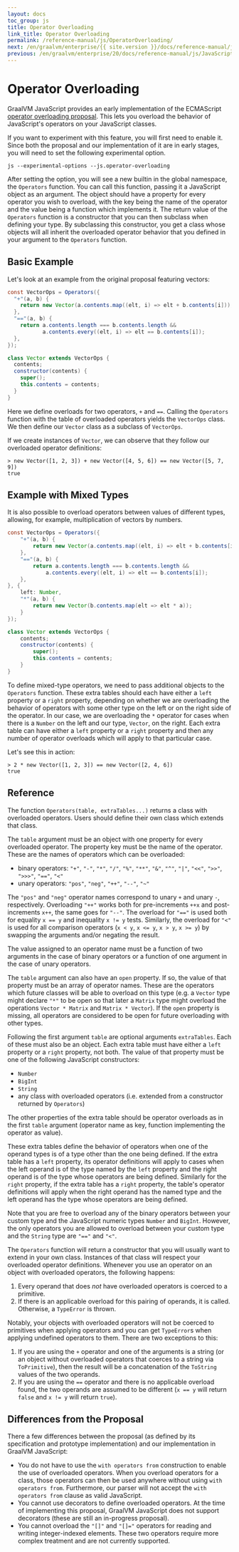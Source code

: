 ```yaml
---
layout: docs
toc_group: js
title: Operator Overloading
link_title: Operator Overloading
permalink: /reference-manual/js/OperatorOverloading/
next: /en/graalvm/enterprise/{{ site.version }}/docs/reference-manual/js/Multithreading/
previous: /en/graalvm/enterprise/20/docs/reference-manual/js/JavaScriptCompatibility/
---
```

# Operator Overloading

GraalVM JavaScript provides an early implementation of the ECMAScript [operator overloading proposal](https://github.com/tc39/proposal-operator-overloading). This lets you overload the behavior of JavaScript's operators on your JavaScript classes.

If you want to experiment with this feature, you will first need to enable it. Since both the proposal and our implementation of it are in early stages, you will need to set the following experimental option.

```shell
js --experimental-options --js.operator-overloading
```

After setting the option, you will see a new builtin in the global namespace, the `Operators` function. You can call this function, passing it a JavaScript object as an argument. The object should have a property for every operator you wish to overload, with the key being the name of the operator and the value being a function which implements it. The return value of the `Operators` function is a constructor that you can then subclass when defining your type. By subclassing this constructor, you get a class whose objects will all inherit the overloaded operator behavior that you defined in your argument to the `Operators` function.

## Basic Example

Let's look at an example from the original proposal featuring vectors:

```java
const VectorOps = Operators({
  "+"(a, b) {
    return new Vector(a.contents.map((elt, i) => elt + b.contents[i]));
  },
  "=="(a, b) {
    return a.contents.length === b.contents.length &&
           a.contents.every((elt, i) => elt == b.contents[i]);
  },
});

class Vector extends VectorOps {
  contents;
  constructor(contents) {
    super();
    this.contents = contents;
  }
}
```

Here we define overloads for two operators, `+` and `==`. Calling the `Operators` function with the table of overloaded operators yields the `VectorOps` class. We then define our `Vector` class as a subclass of `VectorOps`.

If we create instances of `Vector`, we can observe that they follow our overloaded operator definitions:

```
> new Vector([1, 2, 3]) + new Vector([4, 5, 6]) == new Vector([5, 7, 9])
true
```

## Example with Mixed Types

It is also possible to overload operators between values of different types, allowing, for example, multiplication of vectors by numbers.

```java
const VectorOps = Operators({
    "+"(a, b) {
        return new Vector(a.contents.map((elt, i) => elt + b.contents[i]));
    },
    "=="(a, b) {
        return a.contents.length === b.contents.length &&
            a.contents.every((elt, i) => elt == b.contents[i]);
    },
}, {
    left: Number,
    "*"(a, b) {
        return new Vector(b.contents.map(elt => elt * a));
    }
});

class Vector extends VectorOps {
    contents;
    constructor(contents) {
        super();
        this.contents = contents;
    }
}
```

To define mixed-type operators, we need to pass additional objects to the `Operators` function. These extra tables should each have either a `left` property or a `right` property, depending on whether we are overloading the behavior of operators with some other type on the left or on the right side of the operator. In our case, we are overloading the `*` operator for cases when there is a `Number` on the left and our type, `Vector`, on the right. Each extra table can have either a `left` property or a `right` property and then any number of operator overloads which will apply to that particular case.

Let's see this in action:

```
> 2 * new Vector([1, 2, 3]) == new Vector([2, 4, 6])
true
```

## Reference

The function `Operators(table, extraTables...)` returns a class with overloaded operators. Users should define their own class which extends that class.

The `table` argument must be an object with one property for every overloaded operator. The property key must be the name of the operator. These are the names of operators which can be overloaded:

  * binary operators: `"+"`, `"-"`, `"*"`, `"/"`, `"%"`, `"**"`, `"&"`, `"^"`, `"|"`, `"<<"`, `">>"`, `">>>"`, `"=="`, `"<"`
  * unary operators: `"pos"`, `"neg"`, `"++"`, `"--"`, `"~"`

The `"pos"` and `"neg"` operator names correspond to unary `+` and unary `-`, respectively. Overloading `"++"` works both for pre-increments `++x` and post-increments `x++`, the same goes for `"--"`. The overload for `"=="` is used both for equality `x == y` and inequality `x != y` tests. Similarly, the overload for `"<"` is used for all comparison operators (`x < y`, `x <= y`, `x > y`, `x >= y`) by swapping the arguments and/or negating the result.

The value assigned to an operator name must be a function of two arguments in the case of binary operators or a function of one argument in the case of unary operators.

The `table` argument can also have an `open` property. If so, the value of that property must be an array of operator names. These are the operators which future classes will be able to overload on this type (e.g. a `Vector` type might declare `"*"` to be open so that later a `Matrix` type might overload the operations `Vector * Matrix` and `Matrix * Vector`). If the `open` property is missing, all operators are considered to be open for future overloading with other types.

Following the first argument `table` are optional arguments `extraTables`. Each of these must also be an object. Each extra table must have either a `left` property or a `right` property, not both. The value of that property must be one of the following JavaScript constructors:

  * `Number`
  * `BigInt`
  * `String`
  * any class with overloaded operators (i.e. extended from a constructor returned by `Operators`)

The other properties of the extra table should be operator overloads as in the first `table` argument (operator name as key, function implementing the operator as value).

These extra tables define the behavior of operators when one of the operand types is of a type other than the one being defined. If the extra table has a `left` property, its operator definitions will apply to cases when the left operand is of the type named by the `left` property and the right operand is of the type whose operators are being defined. Similarly for the `right` property, if the extra table has a `right` property, the table's operator definitions will apply when the right operand has the named type and the left operand has the type whose operators are being defined.

Note that you are free to overload any of the binary operators between your custom type and the JavaScript numeric types `Number` and `BigInt`. However, the only operators you are allowed to overload between your custom type and the `String` type are `"=="` and `"<"`.

The `Operators` function will return a constructor that you will usually want to extend in your own class. Instances of that class will respect your overloaded operator definitions. Whenever you use an operator on an object with overloaded operators, the following happens:

  1) Every operand that does *not* have overloaded operators is coerced to a primitive.
  2) If there is an applicable overload for this pairing of operands, it is called. Otherwise, a `TypeError` is thrown.

Notably, your objects with overloaded operators will not be coerced to primitives when applying operators and you can get `TypeError`s when applying undefined operators to them. There are two exceptions to this:

  1) If you are using the `+` operator and one of the arguments is a string (or an object without overloaded operators that coerces to a string via `ToPrimitive`), then the result will be a concatenation of the `ToString` values of the two operands.
  2) If you are using the `==` operator and there is no applicable overload found, the two operands are assumed to be different (`x == y` will return `false` and `x != y` will return `true`).


## Differences from the Proposal

There a few differences between the proposal (as defined by its specification and prototype implementation) and our implementation in GraalVM JavaScript:

  * You do not have to use the `with operators from` construction to enable the use of overloaded operators. When you overload operators for a class, those operators can then be used anywhere without using `with operators from`. Furthermore, our parser will not accept the `with operators from` clause as valid JavaScript.
  * You cannot use decorators to define overloaded operators. At the time of implementing this proposal, GraalVM JavaScript does not support decorators (these are still an in-progress proposal).
  * You cannot overload the `"[]"` and `"[]="` operators for reading and writing integer-indexed elements. These two operators require more complex treatment and are not currently supported.
